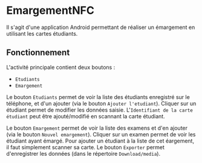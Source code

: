 # EmargementNFC

Il s'agit d'une application Android permettant de réaliser un émargement en utilisant les 
cartes étudiants. 

## Fonctionnement

L'activité principale contient deux boutons :

- `Etudiants`
- `Emargement`

Le bouton `Etudiants` permet de voir la liste des étudiants enregistré sur le téléphone, 
et d'un ajouter (via le bouton `Ajouter l'etudiant`). Cliquer sur un étudiant permet de
modifier les données saisie. L'`Identifiant de la carte étudiant` peut être ajouté/modifié
en scannant la carte étudiant.

Le bouton `Emargement` permet de voir la liste des examens et d'en ajouter (via le bouton 
`Nouvel emargement`). Cliquer sur un examen permet de voir les étudiant ayant émargé. Pour
ajouter un étudiant à la liste de cet éargement, il faut simplement scanner sa carte. Le 
bouton `Exporter` permet d'enregistrer les données (dans le répertoire `Download/media`).

